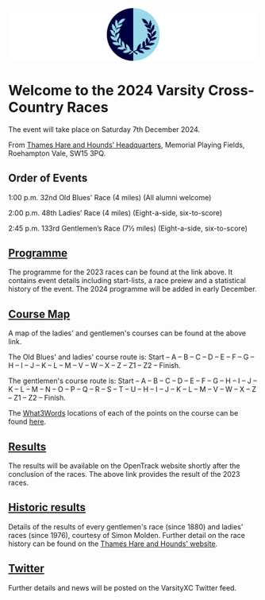 ![VM Logo](VMLogo-Banner-20Nov18.png)

# Welcome to the 2024 Varsity Cross-Country Races

The event will take place on Saturday 7th December 2024.

From [Thames Hare and Hounds’ Headquarters](https://www.google.co.uk/maps/place/Richard+Evans+Memorial+Playing+Fields,+Roehampton+Vale,+Wimbledon,+London+SW15+3PQ/@51.436469,-0.2617758,2165m/data=!3m1!1e3!4m5!3m4!1s0x48760ec95afaa43f:0xfc203bb538bd992a!8m2!3d51.436469!4d-0.2530211),
Memorial Playing Fields, Roehampton Vale, SW15 3PQ.

## Order of Events

1:00 p.m. 32nd Old Blues' Race (4 miles)
(All alumni welcome)

2:00 p.m. 48th Ladies’ Race (4 miles)
(Eight-a-side, six-to-score)

2:45 p.m. 133rd Gentlemen’s Race (7½ miles)
(Eight-a-side, six-to-score)

## [Programme](/2023-VXCProgramme-02Dec23.pdf)

The programme for the 2023 races can be found at the link above. It contains event details including start-lists, a race preiew and a statistical history of the event. The 2024 programme will be added in early December.

## [Course Map](/TH&H-VarsityCourse-2023-date.png)

A map of the ladies' and gentlemen's courses can be found at the above link. 

The Old Blues' and ladies' course route is: Start – A – B – C – D – E – F – G – H – I – J – K – L – M – V – W – X – Z – Z1 – Z2 –  Finish.

The gentlemen's course route is: Start – A – B – C – D – E – F – G – H – I – J – K – L – M – N – O – P – Q – R – S – T – U – H – I – J – K – L – M – V – W – X – Z – Z1 – Z2 – Finish.

The [What3Words](https://what3words.com) locations of each of the points on the course can be found [here](/TH%26H-VXC%20Courses%202023%20onwards-W3W%20Points.csv).

## [Results](https://data.opentrack.run/en-gb/x/2023/GBR/varsityxc/)

The results will be available on the OpenTrack website shortly after the conclusion of the races. The above link provides the result of the 2023 races.

## [Historic results](/VarsityXC-HistoricResults.pdf)

Details of the results of every gentlemen's race (since 1880) and ladies' races (since 1976), courtesy of Simon Molden. Further detail on the race history can be found on the [Thames Hare and Hounds' website](http://www.thameshareandhounds.org.uk/varsity-match/).

## [Twitter](https://twitter.com/oxfcamxc?lang=en)

Further details and news will be posted on the VarsityXC Twitter feed.
